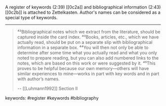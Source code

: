 A register of keywords (2:39) [[0c2a]] and bibliographical information (2:43) [[0c2b]] is attached to Zettelkasten.
Author's names can be considered as a special type of keywords.

---

> ⁴²Bibliographical notes which we extract from the literature, should be captured inside the card index. ⁴³Books, articles, etc., which we have actually read, should be put on a separate slip with bibliographical information in a separate box. ⁴⁴You will then not only be able to determine after some time what you actually read and what you only noted to prepare reading, but you can also add numbered links to the notes, which are based on this work or were suggested by it. ⁴⁵This proves to be helpful because our own memory—others will have similar experiences to mine—works in part with key words and in part with author’s names.
>
> -- [[Luhmann1992]] Section II

keywords: #register #keywords #bibliography